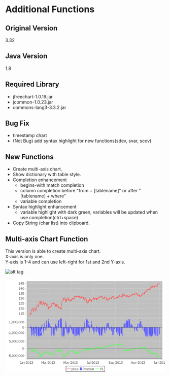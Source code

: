 Additional Functions
=========

Original Version
----

3.32

Java Version
----

1.8

Required Library
----

* jfreechart-1.0.19.jar
* jcommon-1.0.23.jar
* commons-lang3-3.3.2.jar

Bug Fix
-----------

* timestamp chart
* (Not Bug) add syntax highlight for new functions(sdev, svar, scov)

New Functions
--------------

* Create multi-axis chart.
* Show dictionary with table style.
* Completion enhancement
   - begins-with match completion
   - column completion before "from + [tablename]" or after "[tablename] + where"
   - variable completion
* Syntax highlight enhancement
   - variable highlight with dark green, variables will be updated when use completion(ctrl+space)
* Copy String (char list) into clipboard.


Multi-axis Chart Function
--------------

This version is able to create multi-axis chart.  
X-axis is only one.  
Y-axis is 1-4 and can use left-right for 1st and 2nd Y-axis.


![alt tag](https://raw.githubusercontent.com/Naoki-Yatsu/studio/master/meta/console.png)

![alt tag](https://raw.githubusercontent.com/Naoki-Yatsu/studio/master/meta/multi-chart.png)



